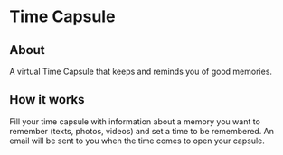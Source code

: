 # Time Capsule

## About
A virtual Time Capsule that keeps and reminds you of good memories.

## How it works
Fill your time capsule with information about a memory you want to remember (texts, photos, videos) and set a time to be remembered. An email will be sent to you when the time comes to open your capsule. 
